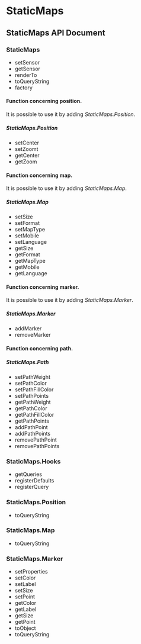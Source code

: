 StaticMaps
============

StaticMaps API Document
--------------------------

### StaticMaps

* setSensor
* getSensor
* renderTo
* toQueryString
* factory

#### Function concerning position. 

It is possible to use it by adding *StaticMaps.Position*. 

##### StaticMaps.Position

* setCenter
* setZoomt
* getCenter
* getZoom

#### Function concerning map.
 
It is possible to use it by adding *StaticMaps.Map*.

##### StaticMaps.Map

* setSize
* setFormat
* setMapType
* setMobile
* setLanguage
* getSize
* getFormat
* getMapType
* getMobile
* getLanguage


#### Function concerning marker.
 
It is possible to use it by adding *StaticMaps.Marker*.

##### StaticMaps.Marker

* addMarker 
* removeMarker 

#### Function concerning path.

##### StaticMaps.Path

* setPathWeight
* setPathColor
* setPathFillColor
* setPathPoints
* getPathWeight
* getPathColor
* getPathFillColor
* getPathPoints
* addPathPoint
* addPathPoints
* removePathPoint
* removePathPoints

### StaticMaps.Hooks

* getQueries
* registerDefaults
* registerQuery

### StaticMaps.Position

* toQueryString

### StaticMaps.Map

* toQueryString

### StaticMaps.Marker

* setProperties
* setColor
* setLabel
* setSize
* setPoint
* getColor
* getLabel
* getSize
* getPoint
* toObject
* toQueryString
